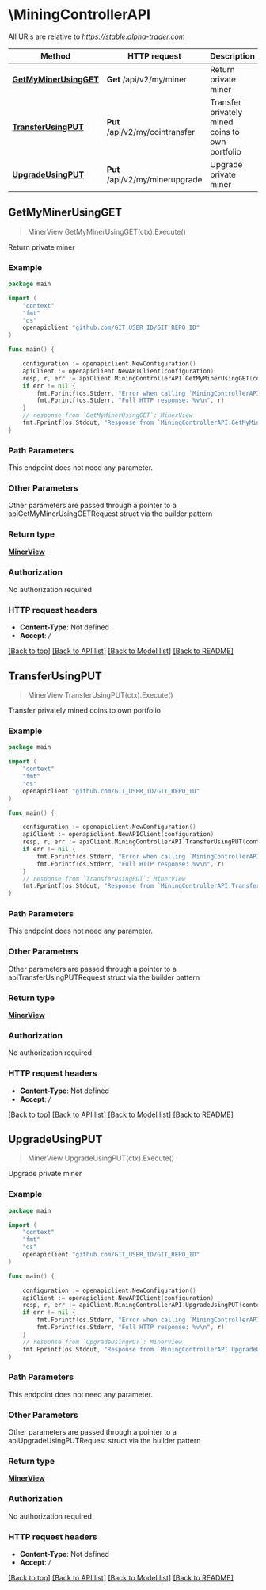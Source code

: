 # \MiningControllerAPI

All URIs are relative to *https://stable.alpha-trader.com*

Method | HTTP request | Description
------------- | ------------- | -------------
[**GetMyMinerUsingGET**](MiningControllerAPI.md#GetMyMinerUsingGET) | **Get** /api/v2/my/miner | Return private miner
[**TransferUsingPUT**](MiningControllerAPI.md#TransferUsingPUT) | **Put** /api/v2/my/cointransfer | Transfer privately mined coins to own portfolio
[**UpgradeUsingPUT**](MiningControllerAPI.md#UpgradeUsingPUT) | **Put** /api/v2/my/minerupgrade | Upgrade private miner



## GetMyMinerUsingGET

> MinerView GetMyMinerUsingGET(ctx).Execute()

Return private miner

### Example

```go
package main

import (
	"context"
	"fmt"
	"os"
	openapiclient "github.com/GIT_USER_ID/GIT_REPO_ID"
)

func main() {

	configuration := openapiclient.NewConfiguration()
	apiClient := openapiclient.NewAPIClient(configuration)
	resp, r, err := apiClient.MiningControllerAPI.GetMyMinerUsingGET(context.Background()).Execute()
	if err != nil {
		fmt.Fprintf(os.Stderr, "Error when calling `MiningControllerAPI.GetMyMinerUsingGET``: %v\n", err)
		fmt.Fprintf(os.Stderr, "Full HTTP response: %v\n", r)
	}
	// response from `GetMyMinerUsingGET`: MinerView
	fmt.Fprintf(os.Stdout, "Response from `MiningControllerAPI.GetMyMinerUsingGET`: %v\n", resp)
}
```

### Path Parameters

This endpoint does not need any parameter.

### Other Parameters

Other parameters are passed through a pointer to a apiGetMyMinerUsingGETRequest struct via the builder pattern


### Return type

[**MinerView**](MinerView.md)

### Authorization

No authorization required

### HTTP request headers

- **Content-Type**: Not defined
- **Accept**: */*

[[Back to top]](#) [[Back to API list]](../README.md#documentation-for-api-endpoints)
[[Back to Model list]](../README.md#documentation-for-models)
[[Back to README]](../README.md)


## TransferUsingPUT

> MinerView TransferUsingPUT(ctx).Execute()

Transfer privately mined coins to own portfolio

### Example

```go
package main

import (
	"context"
	"fmt"
	"os"
	openapiclient "github.com/GIT_USER_ID/GIT_REPO_ID"
)

func main() {

	configuration := openapiclient.NewConfiguration()
	apiClient := openapiclient.NewAPIClient(configuration)
	resp, r, err := apiClient.MiningControllerAPI.TransferUsingPUT(context.Background()).Execute()
	if err != nil {
		fmt.Fprintf(os.Stderr, "Error when calling `MiningControllerAPI.TransferUsingPUT``: %v\n", err)
		fmt.Fprintf(os.Stderr, "Full HTTP response: %v\n", r)
	}
	// response from `TransferUsingPUT`: MinerView
	fmt.Fprintf(os.Stdout, "Response from `MiningControllerAPI.TransferUsingPUT`: %v\n", resp)
}
```

### Path Parameters

This endpoint does not need any parameter.

### Other Parameters

Other parameters are passed through a pointer to a apiTransferUsingPUTRequest struct via the builder pattern


### Return type

[**MinerView**](MinerView.md)

### Authorization

No authorization required

### HTTP request headers

- **Content-Type**: Not defined
- **Accept**: */*

[[Back to top]](#) [[Back to API list]](../README.md#documentation-for-api-endpoints)
[[Back to Model list]](../README.md#documentation-for-models)
[[Back to README]](../README.md)


## UpgradeUsingPUT

> MinerView UpgradeUsingPUT(ctx).Execute()

Upgrade private miner

### Example

```go
package main

import (
	"context"
	"fmt"
	"os"
	openapiclient "github.com/GIT_USER_ID/GIT_REPO_ID"
)

func main() {

	configuration := openapiclient.NewConfiguration()
	apiClient := openapiclient.NewAPIClient(configuration)
	resp, r, err := apiClient.MiningControllerAPI.UpgradeUsingPUT(context.Background()).Execute()
	if err != nil {
		fmt.Fprintf(os.Stderr, "Error when calling `MiningControllerAPI.UpgradeUsingPUT``: %v\n", err)
		fmt.Fprintf(os.Stderr, "Full HTTP response: %v\n", r)
	}
	// response from `UpgradeUsingPUT`: MinerView
	fmt.Fprintf(os.Stdout, "Response from `MiningControllerAPI.UpgradeUsingPUT`: %v\n", resp)
}
```

### Path Parameters

This endpoint does not need any parameter.

### Other Parameters

Other parameters are passed through a pointer to a apiUpgradeUsingPUTRequest struct via the builder pattern


### Return type

[**MinerView**](MinerView.md)

### Authorization

No authorization required

### HTTP request headers

- **Content-Type**: Not defined
- **Accept**: */*

[[Back to top]](#) [[Back to API list]](../README.md#documentation-for-api-endpoints)
[[Back to Model list]](../README.md#documentation-for-models)
[[Back to README]](../README.md)

